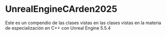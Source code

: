 # UnrealEngineCArden2025
Este es un compendio de las clases vistas en las clases vistas en la materia de especialización en C++ con Unreal Engine  5.5.4
